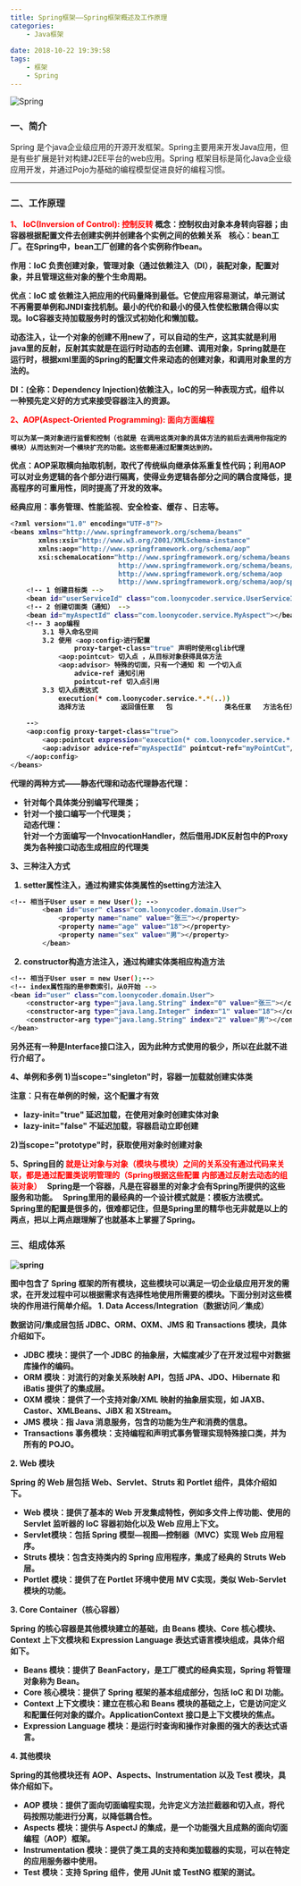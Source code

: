 ```yaml
---
title: Spring框架——Spring框架概述及工作原理
categories:
    - Java框架
    
date: 2018-10-22 19:39:58
tags:
	- 框架
    - Spring
---
```


![Spring](/images/spring_logo.jpg)

### 一、简介
Spring 是个java企业级应用的开源开发框架。Spring主要用来开发Java应用，但是有些扩展是针对构建J2EE平台的web应用。Spring 框架目标是简化Java企业级应用开发，并通过Pojo为基础的编程模型促进良好的编程习惯。

---

### 二、工作原理
<font style="color: red"><b>1、 IoC(Inversion of Control): 控制反转<b></font>
概念：控制权由对象本身转向容器；由容器根据配置文件去创建实例并创建各个实例之间的依赖关系 
 
核心：bean工厂。在Spring中，bean工厂创建的各个实例称作bean。  

作用：IoC 负责创建对象，管理对象（通过依赖注入（DI），装配对象，配置对象，并且管理这些对象的整个生命周期。

优点：IoC 或 依赖注入把应用的代码量降到最低。它使应用容易测试，单元测试不再需要单例和JNDI查找机制。最小的代价和最小的侵入性使松散耦合得以实现。IoC容器支持加载服务时的饿汉式初始化和懒加载。

动态注入，让一个对象的创建不用new了，可以自动的生产，这其实就是利用java里的反射，反射其实就是在运行时动态的去创建、调用对象，Spring就是在运行时，根据xml里面的Spring的配置文件来动态的创建对象，和调用对象里的方法的。 

DI：(全称：Dependency Injection)依赖注入，IoC的另一种表现方式，组件以一种预先定义好的方式来接受容器注入的资源。

<font style="color: red"><b>2、AOP(Aspect-Oriented Programming): 面向方面编程<b></font> 

	可以为某一类对象进行监督和控制（也就是 在调用这类对象的具体方法的前后去调用你指定的模块）从而达到对一个模块扩充的功能。这些都是通过配置类达到的。 

优点：AOP采取横向抽取机制，取代了传统纵向继承体系重复性代码；利用AOP可以对业务逻辑的各个部分进行隔离，使得业务逻辑各部分之间的耦合度降低，提高程序的可重用性，同时提高了开发的效率。

经典应用：事务管理、性能监视、安全检查、缓存 、日志等。

```bash
<?xml version="1.0" encoding="UTF-8"?>
<beans xmlns="http://www.springframework.org/schema/beans"
       xmlns:xsi="http://www.w3.org/2001/XMLSchema-instance"
       xmlns:aop="http://www.springframework.org/schema/aop"
       xsi:schemaLocation="http://www.springframework.org/schema/beans 
                           http://www.springframework.org/schema/beans/spring-beans.xsd
                           http://www.springframework.org/schema/aop 
                           http://www.springframework.org/schema/aop/spring-aop.xsd">
    <!-- 1 创建目标类 -->
    <bean id="userServiceId" class="com.loonycoder.service.UserServiceImpl"></bean>
    <!-- 2 创建切面类（通知） -->
    <bean id="myAspectId" class="com.loonycoder.service.MyAspect"></bean>
    <!-- 3 aop编程 
        3.1 导入命名空间
        3.2 使用 <aop:config>进行配置
                proxy-target-class="true" 声明时使用cglib代理
            <aop:pointcut> 切入点 ，从目标对象获得具体方法
            <aop:advisor> 特殊的切面，只有一个通知 和 一个切入点
                advice-ref 通知引用
                pointcut-ref 切入点引用
        3.3 切入点表达式
            execution(* com.loonycoder.service.*.*(..))
            选择方法         返回值任意   包             类名任意   方法名任意   参数任意
 
    -->
    <aop:config proxy-target-class="true">
        <aop:pointcut expression="execution(* com.loonycoder.service.*.*(..))" id="myPointCut"/>
        <aop:advisor advice-ref="myAspectId" pointcut-ref="myPointCut"/>
    </aop:config>
</beans>
```

代理的两种方式——静态代理和动态代理静态代理：  
- 针对每个具体类分别编写代理类；  
- 针对一个接口编写一个代理类；  
动态代理：  
针对一个方面编写一个InvocationHandler，然后借用JDK反射包中的Proxy类为各种接口动态生成相应的代理类

3、三种注入方式
1. setter属性注入，通过构建实体类属性的setting方法注入
```bash
<!-- 相当于User user = new User(); -->
        <bean id="user" class="com.loonycoder.domain.User">
            <property name="name" value="张三"></property>
            <property name="age" value="18"></property>
            <property name="sex" value="男"></property>
        </bean>
```

2. constructor构造方法注入，通过构建实体类相应构造方法
```bash
<!-- 相当于User user = new User();-->
<!-- index属性指的是参数索引，从0开始 -->
<bean id="user" class="com.loonycoder.domain.User">
    <constructor-arg type="java.lang.String" index="0" value="张三"></constructor-arg>
    <constructor-arg type="java.lang.Integer" index="1" value="18"></constructor-arg>
    <constructor-arg type="java.lang.String" index="2" value="男"></constructor-arg>
</bean>
```
另外还有一种是Interface接口注入，因为此种方式使用的极少，所以在此就不进行介绍了。

4、单例和多例
1)当scope="singleton"时，容器一加载就创建实体类

**注意：只有在单例的时候，这个配置才有效**
- lazy-init="true" 延迟加载，在使用对象时创建实体对象 
- lazy-init="false" 不延迟加载，容器启动立即创建

2)当scope="prototype"时，获取使用对象时创建对象

5、Spring目的
<font style="color: red"><b>就是让对象与对象（模块与模块）之间的关系没有通过代码来关联，都是通过配置类说明管理的（Spring根据这些配置 内部通过反射去动态的组装对象）</b></font>  
Spring是一个容器，凡是在容器里的对象才会有Spring所提供的这些服务和功能。  
Spring里用的最经典的一个设计模式就是：模板方法模式。Spring里的配置是很多的，很难都记住，但是Spring里的精华也无非就是以上的两点，把以上两点跟理解了也就基本上掌握了Spring。

### 三、组成体系
![spring](/images/spring-framework.gif)

图中包含了 Spring 框架的所有模块，这些模块可以满足一切企业级应用开发的需求，在开发过程中可以根据需求有选择性地使用所需要的模块。下面分别对这些模块的作用进行简单介绍。
**1. Data Access/Integration（数据访问／集成）**

数据访问/集成层包括 JDBC、ORM、OXM、JMS 和 Transactions 模块，具体介绍如下。
- JDBC 模块：提供了一个 JDBC 的抽象层，大幅度减少了在开发过程中对数据库操作的编码。
- ORM 模块：对流行的对象关系映射 API，包括 JPA、JDO、Hibernate 和 iBatis 提供了的集成层。
- OXM 模块：提供了一个支持对象/XML 映射的抽象层实现，如 JAXB、Castor、XMLBeans、JiBX 和 XStream。
- JMS 模块：指 Java 消息服务，包含的功能为生产和消费的信息。
- Transactions 事务模块：支持编程和声明式事务管理实现特殊接口类，并为所有的 POJO。

**2. Web 模块**

Spring 的 Web 层包括 Web、Servlet、Struts 和 Portlet 组件，具体介绍如下。
- Web 模块：提供了基本的 Web 开发集成特性，例如多文件上传功能、使用的 Servlet 监听器的 IoC 容器初始化以及 Web 应用上下文。
- Servlet模块：包括 Spring 模型—视图—控制器（MVC）实现 Web 应用程序。
- Struts 模块：包含支持类内的 Spring 应用程序，集成了经典的 Struts Web 层。
- Portlet 模块：提供了在 Portlet 环境中使用 MV C实现，类似 Web-Servlet 模块的功能。

**3. Core Container（核心容器）**

Spring 的核心容器是其他模块建立的基础，由 Beans 模块、Core 核心模块、Context 上下文模块和 Expression Language 表达式语言模块组成，具体介绍如下。
- Beans 模块：提供了 BeanFactory，是工厂模式的经典实现，Spring 将管理对象称为 Bean。
- Core 核心模块：提供了 Spring 框架的基本组成部分，包括 IoC 和 DI 功能。
- Context 上下文模块：建立在核心和 Beans 模块的基础之上，它是访问定义和配置任何对象的媒介。ApplicationContext 接口是上下文模块的焦点。
- Expression Language 模块：是运行时查询和操作对象图的强大的表达式语言。

**4. 其他模块**

Spring的其他模块还有 AOP、Aspects、Instrumentation 以及 Test 模块，具体介绍如下。
- AOP 模块：提供了面向切面编程实现，允许定义方法拦截器和切入点，将代码按照功能进行分离，以降低耦合性。
- Aspects 模块：提供与 AspectJ 的集成，是一个功能强大且成熟的面向切面编程（AOP）框架。
- Instrumentation 模块：提供了类工具的支持和类加载器的实现，可以在特定的应用服务器中使用。
- Test 模块：支持 Spring 组件，使用 JUnit 或 TestNG 框架的测试。


